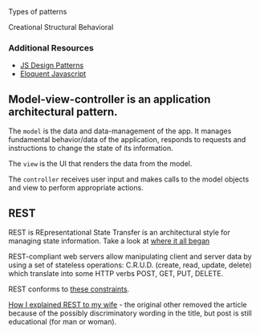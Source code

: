 Types of patterns

Creational
Structural
Behavioral



### Additional Resources
- [JS Design Patterns](https://addyosmani.com/resources/essentialjsdesignpatterns/book/)
- [Eloquent Javascript](http://eloquentjavascript.net/)

## Model-view-controller is an application architectural pattern.
The `model` is the data and data-management of the app. It manages fundamental behavior/data of the application, responds to requests and instructions to change the state of its information.

The `view` is the UI that renders the data from the model.

The `controller` receives user input and makes calls to the model objects and view to perform appropriate actions.



## REST
REST is REpresentational State Transfer is an architectural style for managing state information. Take a look at [where it all began](http://www.ics.uci.edu/~fielding/pubs/dissertation/top.htm)

REST-compliant web servers allow manipulating client and server data by using a set of stateless operations: C.R.U.D. (create, read, update, delete) which translate into some HTTP verbs POST, GET, PUT, DELETE.

REST conforms to [these constraints](https://en.wikipedia.org/wiki/Representational_state_transfer#Architectural_properties).

[How I explained REST to my wife](http://www.looah.com/source/view/2284) - the original other removed the article because of the possibly discriminatory wording in the title, but post is still educational (for man or woman).
